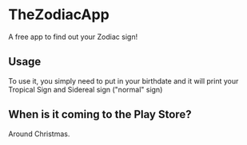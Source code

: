 # TheZodiacApp
A free app to find out your Zodiac sign!

## Usage

To use it, you simply need to put in your birthdate and it will print your Tropical Sign and Sidereal sign ("normal" sign)

## When is it coming to the Play Store?
Around Christmas.

